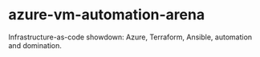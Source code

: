 # azure-vm-automation-arena
Infrastructure-as-code showdown: Azure, Terraform, Ansible, automation and domination.
